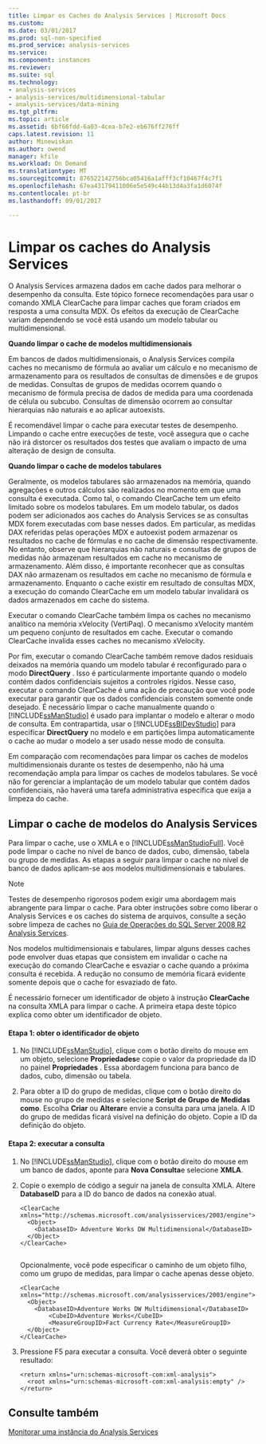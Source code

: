 ```yaml
---
title: Limpar os Caches do Analysis Services | Microsoft Docs
ms.custom: 
ms.date: 03/01/2017
ms.prod: sql-non-specified
ms.prod_service: analysis-services
ms.service: 
ms.component: instances
ms.reviewer: 
ms.suite: sql
ms.technology:
- analysis-services
- analysis-services/multidimensional-tabular
- analysis-services/data-mining
ms.tgt_pltfrm: 
ms.topic: article
ms.assetid: 6bf66fdd-6a03-4cea-b7e2-eb676ff276ff
caps.latest.revision: 11
author: Minewiskan
ms.author: owend
manager: kfile
ms.workload: On Demand
ms.translationtype: MT
ms.sourcegitcommit: 876522142756bca05416a1afff3cf10467f4c7f1
ms.openlocfilehash: 67ea43179411006e5e549c44b13d4a3fa1d6074f
ms.contentlocale: pt-br
ms.lasthandoff: 09/01/2017

---
```

# <a name="clear-the-analysis-services-caches"></a>Limpar os caches do Analysis Services
  O Analysis Services armazena dados em cache dados para melhorar o desempenho da consulta. Este tópico fornece recomendações para usar o comando XMLA ClearCache para limpar caches que foram criados em resposta a uma consulta MDX. Os efeitos da execução de ClearCache variam dependendo se você está usando um modelo tabular ou multidimensional.  
  
 **Quando limpar o cache de modelos multidimensionais**  
  
 Em bancos de dados multidimensionais, o Analysis Services compila caches no mecanismo de fórmula ao avaliar um cálculo e no mecanismo de armazenamento para os resultados de consultas de dimensões e de grupos de medidas. Consultas de grupos de medidas ocorrem quando o mecanismo de fórmula precisa de dados de medida para uma coordenada de célula ou subcubo. Consultas de dimensão ocorrem ao consultar hierarquias não naturais e ao aplicar autoexists.  
  
 É recomendável limpar o cache para executar testes de desempenho. Limpando o cache entre execuções de teste, você assegura que o cache não irá distorcer os resultados dos testes que avaliam o impacto de uma alteração de design de consulta.  
  
 **Quando limpar o cache de modelos tabulares**  
  
 Geralmente, os modelos tabulares são armazenados na memória, quando agregações e outros cálculos são realizados no momento em que uma consulta é executada. Como tal, o comando ClearCache tem um efeito limitado sobre os modelos tabulares. Em um modelo tabular, os dados podem ser adicionados aos caches do Analysis Services se as consultas MDX forem executadas com base nesses dados. Em particular, as medidas DAX referidas pelas operações MDX e autoexist podem armazenar os resultados no cache de fórmulas e no cache de dimensão respectivamente. No entanto, observe que hierarquias não naturais e consultas de grupos de medidas não armazenam resultados em cache no mecanismo de armazenamento. Além disso, é importante reconhecer que as consultas DAX não armazenam os resultados em cache no mecanismo de fórmula e armazenamento. Enquanto o cache existir em resultado de consultas MDX, a execução do comando ClearCache em um modelo tabular invalidará os dados armazenados em cache do sistema.  
  
 Executar o comando ClearCache também limpa os caches no mecanismo analítico na memória xVelocity (VertiPaq). O mecanismo xVelocity mantém um pequeno conjunto de resultados em cache. Executar o comando ClearCache invalida esses caches no mecanismo xVelocity.  
  
 Por fim, executar o comando ClearCache também remove dados residuais deixados na memória quando um modelo tabular é reconfigurado para o modo **DirectQuery** . Isso é particularmente importante quando o modelo contém dados confidenciais sujeitos a controles rígidos. Nesse caso, executar o comando ClearCache é uma ação de precaução que você pode executar para garantir que os dados confidenciais constem somente onde desejado. É necessário limpar o cache manualmente quando o [!INCLUDE[ssManStudio](../../includes/ssmanstudio-md.md)] é usado para implantar o modelo e alterar o modo de consulta. Em contrapartida, usar o [!INCLUDE[ssBIDevStudio](../../includes/ssbidevstudio-md.md)] para especificar **DirectQuery** no modelo e em partições limpa automaticamente o cache ao mudar o modelo a ser usado nesse modo de consulta.  
  
 Em comparação com recomendações para limpar os caches de modelos multidimensionais durante os testes de desempenho, não há uma recomendação ampla para limpar os caches de modelos tabulares. Se você não for gerenciar a implantação de um modelo tabular que contém dados confidenciais, não haverá uma tarefa administrativa específica que exija a limpeza do cache.  
  
## <a name="clear-the-cache-for-analysis-services-models"></a>Limpar o cache de modelos do Analysis Services  
 Para limpar o cache, use o XMLA e o [!INCLUDE[ssManStudioFull](../../includes/ssmanstudiofull-md.md)]. Você pode limpar o cache no nível de banco de dados, cubo, dimensão, tabela ou grupo de medidas. As etapas a seguir para limpar o cache no nível de banco de dados aplicam-se aos modelos multidimensionais e tabulares.  
  
> [!NOTE]  
>  Testes de desempenho rigorosos podem exigir uma abordagem mais abrangente para limpar o cache. Para obter instruções sobre como liberar o Analysis Services e os caches do sistema de arquivos, consulte a seção sobre limpeza de caches no [Guia de Operações do SQL Server 2008 R2 Analysis Services](http://go.microsoft.com/fwlink/?linkID=http://go.microsoft.com/fwlink/?LinkID=225539).  
  
 Nos modelos multidimensionais e tabulares, limpar alguns desses caches pode envolver duas etapas que consistem em invalidar o cache na execução do comando ClearCache e esvaziar o cache quando a próxima consulta é recebida. A redução no consumo de memória ficará evidente somente depois que o cache for esvaziado de fato.  
  
 É necessário fornecer um identificador de objeto à instrução **ClearCache** na consulta XMLA para limpar o cache. A primeira etapa deste tópico explica como obter um identificador de objeto.  
  
#### <a name="step-1-get-the-object-identifier"></a>Etapa 1: obter o identificador de objeto  
  
1.  No [!INCLUDE[ssManStudio](../../includes/ssmanstudio-md.md)], clique com o botão direito do mouse em um objeto, selecione **Propriedades**e copie o valor da propriedade da ID no painel **Propriedades** . Essa abordagem funciona para banco de dados, cubo, dimensão ou tabela.  
  
2.  Para obter a ID do grupo de medidas, clique com o botão direito do mouse no grupo de medidas e selecione **Script de Grupo de Medidas como**. Escolha **Criar** ou **Alterar**e envie a consulta para uma janela. A ID do grupo de medidas ficará visível na definição do objeto. Copie a ID da definição do objeto.  
  
#### <a name="step-2-run-the-query"></a>Etapa 2: executar a consulta  
  
1.  No [!INCLUDE[ssManStudio](../../includes/ssmanstudio-md.md)], clique com o botão direito do mouse em um banco de dados, aponte para **Nova Consulta**e selecione **XMLA**.  
  
2.  Copie o exemplo de código a seguir na janela de consulta XMLA. Altere **DatabaseID** para a ID do banco de dados na conexão atual.  
  
    ```  
    <ClearCache xmlns="http://schemas.microsoft.com/analysisservices/2003/engine">  
      <Object>  
        <DatabaseID> Adventure Works DW Multidimensional</DatabaseID>  
      </Object>  
    </ClearCache>  
  
    ```  
  
     Opcionalmente, você pode especificar o caminho de um objeto filho, como um grupo de medidas, para limpar o cache apenas desse objeto.  
  
    ```  
    <ClearCache xmlns="http://schemas.microsoft.com/analysisservices/2003/engine">  
      <Object>  
        <DatabaseID>Adventure Works DW Multidimensional</DatabaseID>  
            <CubeID>Adventure Works</CubeID>  
            <MeasureGroupID>Fact Currency Rate</MeasureGroupID>  
      </Object>  
    </ClearCache>  
    ```  
  
3.  Pressione F5 para executar a consulta. Você deverá obter o seguinte resultado:  
  
    ```  
    <return xmlns="urn:schemas-microsoft-com:xml-analysis">  
      <root xmlns="urn:schemas-microsoft-com:xml-analysis:empty" />  
    </return>  
    ```  
  
## <a name="see-also"></a>Consulte também  
 [Monitorar uma instância do Analysis Services](../../analysis-services/instances/monitor-an-analysis-services-instance.md)  
  
  

